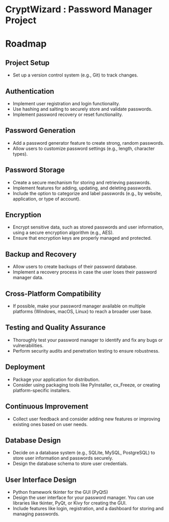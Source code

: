 # CryptWizard : Password Manager Project

# Roadmap

## Project Setup

- Set up a version control system (e.g., Git) to track changes.

## Authentication

- Implement user registration and login functionality.
- Use hashing and salting to securely store and validate passwords.
- Implement password recovery or reset functionality.

## Password Generation

- Add a password generator feature to create strong, random passwords.
- Allow users to customize password settings (e.g., length, character types).


## Password Storage

- Create a secure mechanism for storing and retrieving passwords.
- Implement features for adding, updating, and deleting passwords.
- Include the option to categorize and label passwords (e.g., by website, application, or type of account).

## Encryption

- Encrypt sensitive data, such as stored passwords and user information, using a secure encryption algorithm (e.g., AES).
- Ensure that encryption keys are properly managed and protected.

## Backup and Recovery

- Allow users to create backups of their password database.
- Implement a recovery process in case the user loses their password manager data.

## Cross-Platform Compatibility

- If possible, make your password manager available on multiple platforms (Windows, macOS, Linux) to reach a broader user base.

## Testing and Quality Assurance

- Thoroughly test your password manager to identify and fix any bugs or vulnerabilities.
- Perform security audits and penetration testing to ensure robustness.

## Deployment

- Package your application for distribution.
- Consider using packaging tools like PyInstaller, cx_Freeze, or creating platform-specific installers.

## Continuous Improvement

- Collect user feedback and consider adding new features or improving existing ones based on user needs.

## Database Design

- Decide on a database system (e.g., SQLite, MySQL, PostgreSQL) to store user information and passwords securely.
- Design the database schema to store user credentials.

## User Interface Design

- Python framework tkinter for the GUI (PyQt5)
- Design the user interface for your password manager. You can use libraries like tkinter, PyQt, or Kivy for creating the GUI.
- Include features like login, registration, and a dashboard for storing and managing passwords.
